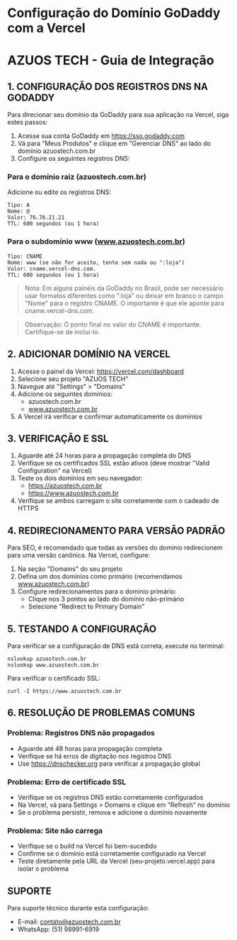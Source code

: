 # Configuração do Domínio GoDaddy com a Vercel
# AZUOS TECH - Guia de Integração

## 1. CONFIGURAÇÃO DOS REGISTROS DNS NA GODADDY

Para direcionar seu domínio da GoDaddy para sua aplicação na Vercel, siga estes passos:

1. Acesse sua conta GoDaddy em https://sso.godaddy.com
2. Vá para "Meus Produtos" e clique em "Gerenciar DNS" ao lado do domínio azuostech.com.br
3. Configure os seguintes registros DNS:

### Para o domínio raiz (azuostech.com.br)
Adicione ou edite os registros DNS:

```
Tipo: A
Nome: @
Valor: 76.76.21.21
TTL: 600 segundos (ou 1 hora)
```

### Para o subdomínio www (www.azuostech.com.br)
```
Tipo: CNAME
Nome: www (se não for aceito, tente sem nada ou ":loja")
Valor: cname.vercel-dns.com.
TTL: 600 segundos (ou 1 hora)
```

> Nota: Em alguns painéis da GoDaddy no Brasil, pode ser necessário usar formatos diferentes como ":loja" ou deixar em branco o campo "Nome" para o registro CNAME. O importante é que ele aponte para cname.vercel-dns.com.

> Observação: O ponto final no valor do CNAME é importante. Certifique-se de incluí-lo.

## 2. ADICIONAR DOMÍNIO NA VERCEL

1. Acesse o painel da Vercel: https://vercel.com/dashboard
2. Selecione seu projeto "AZUOS TECH"
3. Navegue até "Settings" > "Domains"
4. Adicione os seguintes domínios:
   - azuostech.com.br
   - www.azuostech.com.br
5. A Vercel irá verificar e confirmar automaticamente os domínios

## 3. VERIFICAÇÃO E SSL

1. Aguarde até 24 horas para a propagação completa do DNS
2. Verifique se os certificados SSL estão ativos (deve mostrar "Valid Configuration" na Vercel)
3. Teste os dois domínios em seu navegador:
   - https://azuostech.com.br
   - https://www.azuostech.com.br
4. Verifique se ambos carregam o site corretamente com o cadeado de HTTPS

## 4. REDIRECIONAMENTO PARA VERSÃO PADRÃO

Para SEO, é recomendado que todas as versões do domínio redirecionem para uma versão canônica. Na Vercel, configure:

1. Na seção "Domains" do seu projeto
2. Defina um dos domínios como primário (recomendamos www.azuostech.com.br)
3. Configure redirecionamentos para o domínio primário:
   - Clique nos 3 pontos ao lado do domínio não-primário
   - Selecione "Redirect to Primary Domain"

## 5. TESTANDO A CONFIGURAÇÃO

Para verificar se a configuração de DNS está correta, execute no terminal:

```
nslookup azuostech.com.br
nslookup www.azuostech.com.br
```

Para verificar o certificado SSL:
```
curl -I https://www.azuostech.com.br
```

## 6. RESOLUÇÃO DE PROBLEMAS COMUNS

### Problema: Registros DNS não propagados
- Aguarde até 48 horas para propagação completa
- Verifique se há erros de digitação nos registros DNS
- Use https://dnschecker.org para verificar a propagação global

### Problema: Erro de certificado SSL
- Verifique se os registros DNS estão corretamente configurados
- Na Vercel, vá para Settings > Domains e clique em "Refresh" no domínio
- Se o problema persistir, remova e adicione o domínio novamente

### Problema: Site não carrega
- Verifique se o build na Vercel foi bem-sucedido
- Confirme se o domínio está corretamente configurado na Vercel
- Teste diretamente pela URL da Vercel (seu-projeto.vercel.app) para isolar o problema

## SUPORTE

Para suporte técnico durante esta configuração:
- E-mail: contato@azuostech.com.br
- WhatsApp: (51) 98991-6919
